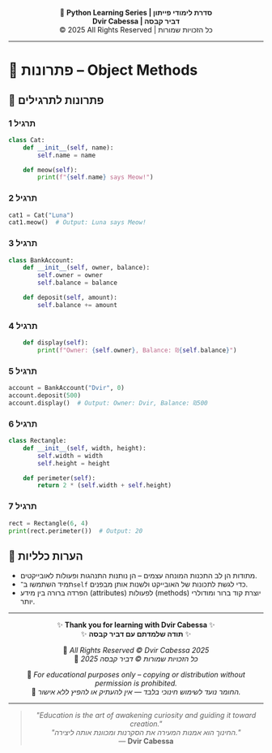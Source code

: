 <!-- DC_HEADER_START -->
<div align="center">

🐍 **Python Learning Series | סדרת לימודי פייתון**  
**Dvir Cabessa | דביר קבסה**  
© 2025 All Rights Reserved | כל הזכויות שמורות

</div>

---
<!-- DC_HEADER_END -->

# 📘 פתרונות – Object Methods

## 🧪 פתרונות לתרגילים

### תרגיל 1
```python
class Cat:
    def __init__(self, name):
        self.name = name

    def meow(self):
        print(f"{self.name} says Meow!")
```

### תרגיל 2
```python
cat1 = Cat("Luna")
cat1.meow()  # Output: Luna says Meow!
```

### תרגיל 3
```python
class BankAccount:
    def __init__(self, owner, balance):
        self.owner = owner
        self.balance = balance

    def deposit(self, amount):
        self.balance += amount
```

### תרגיל 4
```python
    def display(self):
        print(f"Owner: {self.owner}, Balance: ₪{self.balance}")
```

### תרגיל 5
```python
account = BankAccount("Dvir", 0)
account.deposit(500)
account.display()  # Output: Owner: Dvir, Balance: ₪500
```

### תרגיל 6
```python
class Rectangle:
    def __init__(self, width, height):
        self.width = width
        self.height = height

    def perimeter(self):
        return 2 * (self.width + self.height)
```

### תרגיל 7
```python
rect = Rectangle(6, 4)
print(rect.perimeter())  # Output: 20
```

## 💬 הערות כלליות

* מתודות הן לב התכנות המונחה עצמים – הן נותנות התנהגות ופעולות לאובייקטים.
* תמיד השתמשו ב־`self` כדי לגשת לתכונות של האובייקט ולשנות אותן מבפנים.
* הפרדה ברורה בין מידע (attributes) לפעולות (methods) יוצרת קוד ברור ומודולרי יותר.

<!-- DC_FOOTER_START -->
---

<div align="center">

✨ **Thank you for learning with Dvir Cabessa** ✨  
✨ **תודה שלמדתם עם דביר קבסה** ✨  

📘 *All Rights Reserved © Dvir Cabessa 2025*  
📘 *כל הזכויות שמורות © דביר קבסה 2025*  

🔗 *For educational purposes only – copying or distribution without permission is prohibited.*  
🔗 *החומר נועד לשימוש חינוכי בלבד — אין להעתיק או להפיץ ללא אישור.*

---

> _"Education is the art of awakening curiosity and guiding it toward creation."_  
> _"החינוך הוא אמנות המעירה את הסקרנות ומכוונת אותה ליצירה."_  
> — **Dvir Cabessa**

</div>
<!-- DC_FOOTER_END -->

